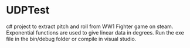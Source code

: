 # UDPTest
c# project to extract pitch and roll from WW1 Fighter game on steam.
Exponential functions are used to give linear data in degrees.
Run the exe file in the bin/debug folder or compile in visual studio.
